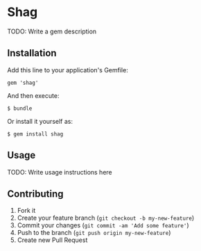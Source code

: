 # Shag

TODO: Write a gem description

## Installation

Add this line to your application's Gemfile:

    gem 'shag'

And then execute:

    $ bundle

Or install it yourself as:

    $ gem install shag

## Usage

TODO: Write usage instructions here

## Contributing

1. Fork it
2. Create your feature branch (`git checkout -b my-new-feature`)
3. Commit your changes (`git commit -am 'Add some feature'`)
4. Push to the branch (`git push origin my-new-feature`)
5. Create new Pull Request
